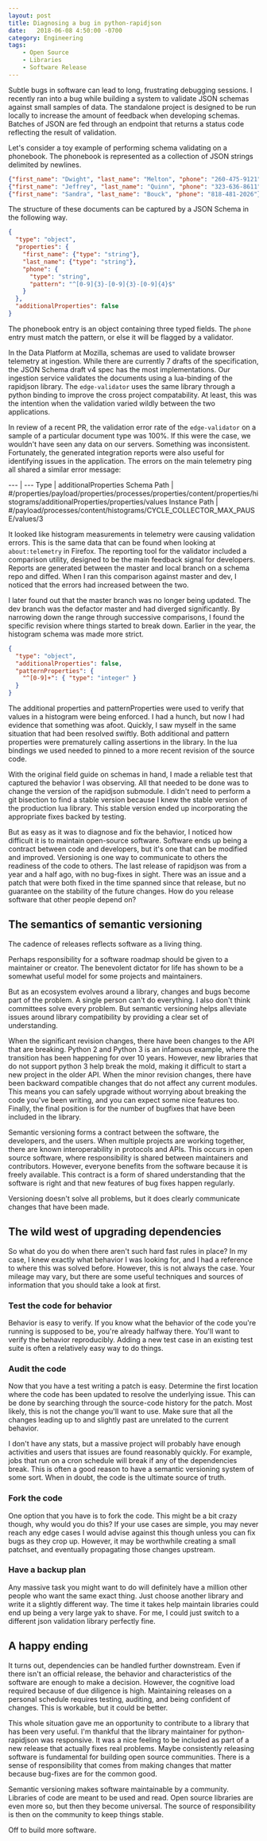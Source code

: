 ```yaml
---
layout: post
title: Diagnosing a bug in python-rapidjson
date:   2018-06-08 4:50:00 -0700
category: Engineering
tags:
    - Open Source
    - Libraries
    - Software Release
---
```


Subtle bugs in software can lead to long, frustrating debugging sessions.
I recently ran into a bug while building a system to validate JSON schemas against small samples of data.
The standalone project is designed to be run locally to increase the amount of feedback when developing schemas.
Batches of JSON are fed through an endpoint that returns a status code reflecting the result of validation.

Let's consider a toy example of performing schema validating on a phonebook.
The phonebook is represented as a collection of JSON strings delimited by newlines.

```json
{"first_name": "Dwight", "last_name": "Melton", "phone": "260-475-9121"}
{"first_name": "Jeffrey", "last_name": "Quinn", "phone": "323-636-8611"}
{"first_name": "Sandra", "last_name": "Bouck", "phone": "818-481-2026"}
```

The structure of these documents can be captured by a JSON Schema in the following way.

```json
{
  "type": "object",
  "properties": {
    "first_name": {"type": "string"},
    "last_name": {"type": "string"},
    "phone": {
      "type": "string", 
      "pattern": "^[0-9]{3}-[0-9]{3}-[0-9]{4}$"
    }
  },
  "additionalProperties": false
}
```

The phonebook entry is an object containing three typed fields.
The `phone` entry must match the pattern, or else it will be flagged by a validator.


In the Data Platform at Mozilla, schemas are used to validate browser telemetry at ingestion.
While there are currently 7 drafts of the specification, the JSON Schema draft v4 spec has the most implementations.
Our ingestion service validates the documents using a lua-binding of the rapidjson library.
The `edge-validator` uses the same library through a python binding to improve the cross project compatability.
At least, this was the intention when the validation varied wildly between the two applications.

In review of a recent PR, the validation error rate of the `edge-validator` on a sample of a particular document type was 100%.
If this were the case, we wouldn't have seen any data on our servers.
Something was inconsistent.
Fortunately, the generated integration reports were also useful for identifying issues in the application.
The errors on the main telemetry ping all shared a similar error message:

--- | ---
Type | additionalProperties
Schema Path |   #/properties/payload/properties/processes/properties/content/properties/histograms/additionalProperties/properties/values
Instance Path |  #/payload/processes/content/histograms/CYCLE_COLLECTOR_MAX_PAUSE/values/3

It looked like histogram measurements in telemetry were causing validation errors. 
This is the same data that can be found when looking at `about:telemetry` in Firefox.
The reporting tool for the validator included a comparison utility, designed to be the main feedback signal for developers.
Reports are generated between the master and local branch on a schema repo and diffed.
When I ran this comparison against master and dev, I noticed that the errors had increased between the two.

I later found out that the master branch was no longer being updated.
The dev branch was the defactor master and had diverged significantly.
By narrowing down the range through successive comparisons, I found the specific revision where things started to break down.
Earlier in the year, the histogram schema was made more strict.


```json
{
  "type": "object",
  "additionalProperties": false,
  "patternProperties": {
    "^[0-9]+": { "type": "integer" }
  }
}
```

The additional properties and patternProperties were used to verify that values in a histogram were being enforced.
I had a hunch, but now I had evidence that something was afoot.
Quickly, I saw myself in the same situation that had been resolved swiftly.
Both additional and pattern properties were prematurely calling assertions in the library.
In the lua bindings we used needed to pinned to a more recent revision of the source code.

With the original field guide on schemas in hand, I made a reliable test that captured the behavior I was observing.
All that needed to be done was to change the version of the rapidjson submodule.
I didn't need to perform a git bisection to find a stable version because I knew the stable version of the production lua library.
This stable version ended up incorporating the appropriate fixes backed by testing.

But as easy as it was to diagnose and fix the behavior, I noticed how difficult it is to maintain open-source software.
Software ends up being a contract between code and developers, but it's one that can be modified and improved.
Versioning is one way to communicate to others the readiness of the code to others.
The last release of rapidjson was from a year and a half ago, with no bug-fixes in sight.
There was an issue and a patch that were both fixed in the time spanned since that release, but no guarantee on the stability of the future changes.
How do you release software that other people depend on?

## The semantics of semantic versioning

The cadence of releases reflects software as a living thing.

Perhaps responsibility for a software roadmap should be given to a maintainer or creator.
The benevolent dictator for life has shown to be a somewhat useful model for some projects and maintainers.

But as an ecosystem evolves around a library, changes and bugs become part of the problem.
A single person can't do everything.
I also don't think committees solve every problem.
But semantic versioning helps alleviate issues around library compatibility by providing a clear set of understanding.

When the significant revision changes, there have been changes to the API that are breaking.
Python 2 and Python 3 is an infamous example, where the transition has been happening for over 10 years.
However, new libraries that do not support python 3 help break the mold, making it difficult to start a new project in the older API.
When the minor revision changes, there have been backward compatible changes that do not affect any current modules.
This means you can safely upgrade without worrying about breaking the code you've been writing, and you can expect some nice features too.
Finally, the final position is for the number of bugfixes that have been included in the library.

Semantic versioning forms a contract between the software, the developers, and the users.
When multiple projects are working together, there are known interoperability in protocols and APIs.
This occurs in open source software, where responsibility is shared between maintainers and contributors.
However, everyone benefits from the software because it is freely available.
This contract is a form of shared understanding that the software is right and that new features of bug fixes happen regularly.

Versioning doesn't solve all problems, but it does clearly communicate changes that have been made.

## The wild west of upgrading dependencies

So what do you do when there aren't such hard fast rules in place?
In my case, I knew exactly what behavior I was looking for, and I had a reference to where this was solved before.
However, this is not always the case.
Your mileage may vary, but there are some useful techniques and sources of information that you should take a look at first.

### Test the code for behavior

Behavior is easy to verify.
If you know what the behavior of the code you're running is supposed to be, you're already halfway there.
You'll want to verify the behavior reproducibly.
Adding a new test case in an existing test suite is often a relatively easy way to do things.

### Audit the code
Now that you have a test writing a patch is easy.
Determine the first location where the code has been updated to resolve the underlying issue.
This can be done by searching through the source-code history for the patch.
Most likely, this is not the change you'll want to use.
Make sure that all the changes leading up to and slightly past are unrelated to the current behavior.

I don't have any stats, but a massive project will probably have enough activities and users that issues are found reasonably quickly.
For example, jobs that run on a cron schedule will break if any of the dependencies break.
This is often a good reason to have a semantic versioning system of some sort.
When in doubt, the code is the ultimate source of truth.

### Fork the code

One option that you have is to fork the code.
This might be a bit crazy though, why would you do this?
If your use cases are simple, you may never reach any edge cases
I would advise against this though unless you can fix bugs as they crop up.
However, it may be worthwhile creating a small patchset, and eventually propagating those changes upstream.

### Have a backup plan

Any massive task you might want to do will definitely have a million other people who want the same exact thing.
Just choose another library and write it a slightly different way.
The time it takes help maintain libraries could end up being a very large yak to shave.
For me, I could just switch to a different json validation library perfectly fine.

## A happy ending

It turns out, dependencies can be handled further downstream.
Even if there isn't an official release, the behavior and characteristics of the software are enough to make a decision.
However, the cognitive load required because of due diligence is high.
Maintaining releases on a personal schedule requires testing, auditing, and being confident of changes.
This is workable, but it could be better.

This whole situation gave me an opportunity to contribute to a library that has been very useful.
I'm thankful that the library maintainer for python-rapidjson was responsive.
It was a nice feeling to be included as part of a new release that actually fixes real problems.
Maybe consistently releasing software is fundamental for building open source communities.
There is a sense of responsibility that comes from making changes that matter because bug-fixes are for the common good.

Semantic versioning makes software maintainable by a community.
Libraries of code are meant to be used and read.
Open source libraries are even more so, but then they become universal.
The source of responsibility is then on the community to keep things stable.

Off to build more software.

